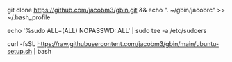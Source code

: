 git clone https://github.com/jacobm3/gbin.git && echo ". ~/gbin/jacobrc" >> ~/.bash_profile

echo '%sudo  ALL=(ALL) NOPASSWD: ALL' | sudo tee -a /etc/sudoers

curl -fsSL https://raw.githubusercontent.com/jacobm3/gbin/main/ubuntu-setup.sh | bash 
